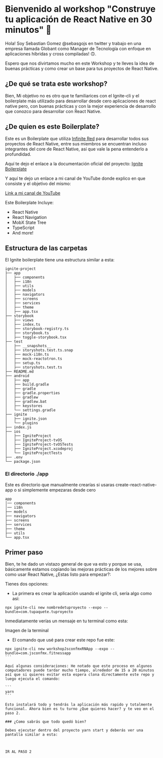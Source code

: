 # Bienvenido al workshop "Construye tu aplicación de React Native en 30 minutos" 🥳

Hola! Soy Sebastian Gomez @sebasgojs en twitter y trabajo en una
empresa llamada Globant como Manager de Tecnología con enfoque en
aplicaciones híbridas y cross compiladas! 🙃.

Espero que nos divirtamos mucho en este Workshop y te lleves la idea de buenas prácticas y como crear un base para tus proyectos de React Native.

## ¿De qué se trata este workshop?

Bien, Mi objetivo no es otro que te familiarices con el Ignite-cli
y el boilerplate más utilizado para desarrollar desde cero aplicaciones de react native pero, con buenas prácticas y con la
mejor experiencia de desarrollo que conozco para desarrollar con
React Native.

## ¿De quien es este Boilerplate?

Este es un Boilerplate que utiliza [Infinite Red](https://infinite.red) para desarrollar todos sus proyectos de React Native, entre sus miembros se encuentran incluso integrantes del core de React Native, así que vale la pena entenderlo a profundidad.

Aquí te dejo el enlace a la documentación oficial del proyecto:
[Ignite Boilerplate](https://github.com/infinitered/ignite)

Y aquí te dejo un enlace a mi canal de YouTube donde explico
en que consiste y el objetivo del mismo:

[Link a mi canal de YouTube](https://www.youtube.com/watch?v=wNXUk00s5F4&t=70s)

Este Boilerplate Incluye:

- React Native
- React Navigation
- MobX State Tree
- TypeScript
- And more!

## Estructura de las carpetas

El Ignite boilerplate tiene una estructura similar a esta:

```
ignite-project
├── app
│   ├── components
│   ├── i18n
│   ├── utils
│   ├── models
│   ├── navigators
│   ├── screens
│   ├── services
│   ├── theme
│   ├── app.tsx
├── storybook
│   ├── views
│   ├── index.ts
│   ├── storybook-registry.ts
│   ├── storybook.ts
│   ├── toggle-storybook.tsx
├── test
│   ├── __snapshots__
│   ├── storyshots.test.ts.snap
│   ├── mock-i18n.ts
│   ├── mock-reactotron.ts
│   ├── setup.ts
│   ├── storyshots.test.ts
├── README.md
├── android
│   ├── app
│   ├── build.gradle
│   ├── gradle
│   ├── gradle.properties
│   ├── gradlew
│   ├── gradlew.bat
│   ├── keystores
│   └── settings.gradle
├── ignite
│   ├── ignite.json
│   └── plugins
├── index.js
├── ios
│   ├── IgniteProject
│   ├── IgniteProject-tvOS
│   ├── IgniteProject-tvOSTests
│   ├── IgniteProject.xcodeproj
│   └── IgniteProjectTests
├── .env
└── package.json

```

### El directorio ./app

Este es directorio que manualmente crearías si usaras create-react-native-app o si simplemente empezaras desde cero

```
app
│── components
│── i18n
├── models
├── navigators
├── screens
├── services
├── theme
├── utils
└── app.tsx
```

## Primer paso

Bien, te he dado un vistazo general de que va esto y porque se usa,
básicamente estamos copiando las mejoras prácticas de los mejores sobre como usar React Native, ¿Estas listo para empezar?:

Tienes dos opciones:

- La primera es crear la aplicación usando el ignite cli, sería algo como así:

```
npx ignite-cli new nombredetuproyecto --expo --bundle=com.tupaquete.tuproyecto
```

Inmediatamente verías un mensaje en tu terminal como esta:

Imagen de la terminal

- El comando que usé para crear este repo fue este:
````
npx ignite-cli new workshopJsconfmxRNApp --expo --bundle=com.jsconfmx.fitnessapp
```

Aquí algunas consideraciones: He notado que este proceso en algunos
computadores puede tardar mucho tiempo, alrededor de 15 a 20 minutos
así que si quieres evitar esta espera clona directamente este repo y luego ejecuta el comando:

```
yarn
```

Esto instalará todo y tendrás la aplicación más rapido y totalmente funcional. Ahora bien es tu turno ¿Que quieres hacer? y te veo en el paso 2.

### ¿Como sabrás que todo quedó bien?

Debes ejecutar dentro del proyecto yarn start y deberás ver una pantalla similar a esta:



IR AL PASO 2